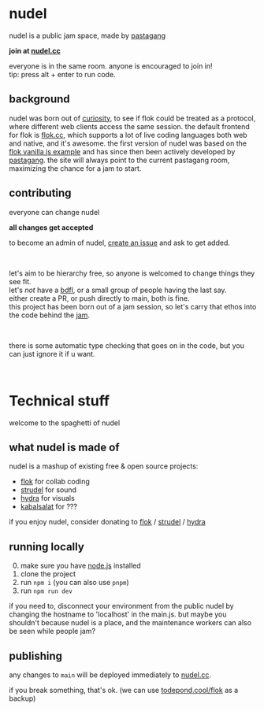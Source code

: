 # nudel

nudel is a public jam space, made by [pastagang](https://www.pastagang.cc/)

**join at [nudel.cc](https://nudel.cc)**

everyone is in the same room. anyone is encouraged to join in!\
tip: press alt + enter to run code.

## background

nudel was born out of [curiosity](https://post.lurk.org/@TodePond@mas.to/113739106696182239), to see if flok could be treated as a protocol, where different web clients access the same session. the default frontend for flok is [flok.cc](https://flok.cc/), which supports a lot of live coding languages both web and native, and it's awesome. the first version of nudel was based on the [flok vanilla js example](https://github.com/munshkr/flok/tree/main/packages/example-vanilla-js) and has since then been actively developed by [pastagang](https://www.pastagang.cc/). the site will always point to the current pastagang room, maximizing the chance for a jam to start.

## contributing

everyone can change nudel

**all changes get accepted**

to become an admin of nudel, [create an issue](https://github.com/pastagang/nudel/issues/new/choose) and ask to get added.

<br>

let's aim to be hierarchy free, so anyone is welcomed to change things they see fit.\
let's _not_ have a [bdfl](https://en.wikipedia.org/wiki/Benevolent_dictator_for_life), or a small group of people having the last say.\
either create a PR, or push directly to main, both is fine.\
this project has been born out of a jam session, so let's carry that ethos into the code behind the [jam](https://pastagang.cc/paper).

<br>

there is some automatic type checking that goes on in the code, but you can just ignore it if u want.

<br>

# Technical stuff

welcome to the spaghetti of nudel

## what nudel is made of

nudel is a mashup of existing free & open source projects:

- [flok](https://github.com/munshkr/flok/) for collab coding
- [strudel](https://github.com/tidalcycles/strudel) for sound
- [hydra](https://github.com/hydra-synth/hydra-synth) for visuals
- [kabalsalat](https://kabel.salat.dev/) for ???

if you enjoy nudel, consider donating to [flok](https://ko-fi.com/munshkr) / [strudel](https://opencollective.com/tidalcycles) / [hydra](https://opencollective.com/hydra-synth)

## running locally

0. make sure you have [node.js](https://nodejs.org/en/download) installed
1. clone the project
2. run `npm i` (you can also use `pnpm`)
3. run `npm run dev`

if you need to, disconnect your environment from the public nudel by changing the hostname to 'localhost' in the main.js. but maybe you shouldn't because nudel is a place, and the maintenance workers can also be seen while people jam?

## publishing

any changes to `main` will be deployed immediately to [nudel.cc](https://nudel.cc).

if you break something, that's ok. (we can use [todepond.cool/flok](https://www.todepond.cool/flok) as a backup)

<!--

## flok compatibility

it would be good to stay compatible to flok.cc (and potential other clients), so that people could choose their client.\
by compatible, i mean the overlapping features should behave similarly, and features that do not overlap should not cause problems.

-->
